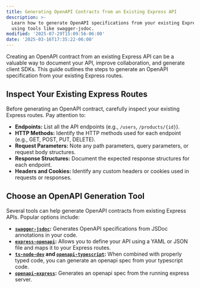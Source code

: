 ```yaml
---
title: Generating OpenAPI Contracts from an Existing Express API
description: >-
  Learn how to generate OpenAPI specifications from your existing Express API
  using tools like swagger-jsdoc.
modified: '2025-07-29T15:09:56-06:00'
date: '2025-03-16T17:35:22-06:00'
---
```


Creating an OpenAPI contract from an existing Express API can be a valuable way to document your API, improve collaboration, and generate client SDKs. This guide outlines the steps to generate an OpenAPI specification from your existing Express routes.

## Inspect Your Existing Express Routes

Before generating an OpenAPI contract, carefully inspect your existing Express routes. Pay attention to:

- **Endpoints:** List all the API endpoints (e.g., `/users`, `/products/{id}`).
- **HTTP Methods:** Identify the HTTP methods used for each endpoint (e.g., GET, POST, PUT, DELETE).
- **Request Parameters:** Note any path parameters, query parameters, or request body structures.
- **Response Structures:** Document the expected response structures for each endpoint.
- **Headers and Cookies:** Identify any custom headers or cookies used in requests or responses.

## Choose an OpenAPI Generation Tool

Several tools can help generate OpenAPI contracts from existing Express APIs. Popular options include:

- **[`swagger-jsdoc`](https://www.npmjs.com/package/swagger-jsdoc):** Generates OpenAPI specifications from JSDoc annotations in your code.
- **[`express-openapi`](https://www.npmjs.com/package/express-openapi):** Allows you to define your API using a YAML or JSON file and maps it to your Express routes.
- **[`ts-node-dev`](https://www.npmjs.com/package/ts-node-dev) and [`openapi-typescript`](https://www.npmjs.com/package/openapi-typescript):** When combined with properly typed code, you can generate an openapi spec from your typescript code.
- **[`openapi-express`](https://www.npmjs.com/package/openapi-express):** Generates an openapi spec from the running express server.
